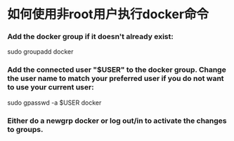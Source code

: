 # 如何使用非root用户执行docker命令


### Add the docker group if it doesn't already exist:

sudo groupadd docker

### Add the connected user "$USER" to the docker group. Change the user name to match your preferred user if you do not want to use your current user:

sudo gpasswd -a $USER docker

### Either do a newgrp docker or log out/in to activate the changes to groups.

